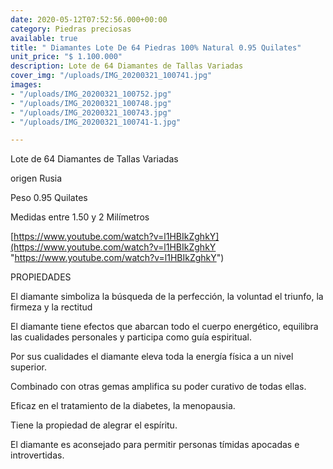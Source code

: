 ```yaml
---
date: 2020-05-12T07:52:56.000+00:00
category: Piedras preciosas
available: true
title: " Diamantes Lote De 64 Piedras 100% Natural 0.95 Quilates"
unit_price: "$ 1.100.000"
description: Lote de 64 Diamantes de Tallas Variadas
cover_img: "/uploads/IMG_20200321_100741.jpg"
images:
- "/uploads/IMG_20200321_100752.jpg"
- "/uploads/IMG_20200321_100748.jpg"
- "/uploads/IMG_20200321_100743.jpg"
- "/uploads/IMG_20200321_100741-1.jpg"

---
```

Lote de 64 Diamantes de Tallas Variadas

origen Rusia 

Peso 0.95 Quilates 

Medidas entre 1.50 y 2 Milímetros 

[https://www.youtube.com/watch?v=l1HBIkZghkY](https://www.youtube.com/watch?v=l1HBIkZghkY "https://www.youtube.com/watch?v=l1HBIkZghkY")

PROPIEDADES 

El diamante simboliza la búsqueda de la perfección, la voluntad el triunfo, la firmeza y la rectitud

El diamante tiene efectos que abarcan todo el cuerpo energético, equilibra las cualidades personales y participa como guía espiritual.

Por sus cualidades el diamante eleva toda la energía física a un nivel superior.

Combinado con otras gemas amplifica su poder curativo de todas ellas.

Eficaz en el tratamiento de la diabetes, la menopausia.

Tiene la propiedad de alegrar el espíritu.

El diamante es aconsejado para permitir personas tímidas apocadas e introvertidas.